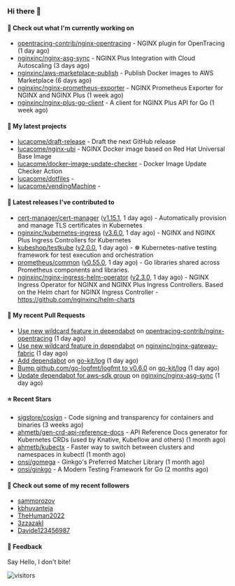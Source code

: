 ### Hi there 👋

#### 👷 Check out what I'm currently working on

- [opentracing-contrib/nginx-opentracing](https://github.com/opentracing-contrib/nginx-opentracing) - NGINX plugin for OpenTracing (1 day ago)
- [nginxinc/nginx-asg-sync](https://github.com/nginxinc/nginx-asg-sync) - NGINX Plus Integration with Cloud Autoscaling  (3 days ago)
- [nginxinc/aws-marketplace-publish](https://github.com/nginxinc/aws-marketplace-publish) - Publish Docker images to AWS Marketplace (6 days ago)
- [nginxinc/nginx-prometheus-exporter](https://github.com/nginxinc/nginx-prometheus-exporter) - NGINX Prometheus Exporter for NGINX and NGINX Plus (1 week ago)
- [nginxinc/nginx-plus-go-client](https://github.com/nginxinc/nginx-plus-go-client) - A client for NGINX Plus API for Go (1 week ago)

#### 🌱 My latest projects

- [lucacome/draft-release](https://github.com/lucacome/draft-release) - Draft the next GitHub release
- [lucacome/nginx-ubi](https://github.com/lucacome/nginx-ubi) - NGINX Docker image based on Red Hat Universal Base Image
- [lucacome/docker-image-update-checker](https://github.com/lucacome/docker-image-update-checker) - Docker Image Update Checker Action
- [lucacome/dotfiles](https://github.com/lucacome/dotfiles) - 
- [lucacome/vendingMachine](https://github.com/lucacome/vendingMachine) - 

#### 🔭 Latest releases I've contributed to

- [cert-manager/cert-manager](https://github.com/cert-manager/cert-manager) ([v1.15.1](https://github.com/cert-manager/cert-manager/releases/tag/v1.15.1), 1 day ago) - Automatically provision and manage TLS certificates in Kubernetes
- [nginxinc/kubernetes-ingress](https://github.com/nginxinc/kubernetes-ingress) ([v3.6.0](https://github.com/nginxinc/kubernetes-ingress/releases/tag/v3.6.0), 1 day ago) - NGINX and  NGINX Plus Ingress Controllers for Kubernetes
- [kubeshop/testkube](https://github.com/kubeshop/testkube) ([v2.0.0](https://github.com/kubeshop/testkube/releases/tag/v2.0.0), 1 day ago) - ☸️ Kubernetes-native testing framework for test execution and orchestration
- [prometheus/common](https://github.com/prometheus/common) ([v0.55.0](https://github.com/prometheus/common/releases/tag/v0.55.0), 1 day ago) - Go libraries shared across Prometheus components and libraries.
- [nginxinc/nginx-ingress-helm-operator](https://github.com/nginxinc/nginx-ingress-helm-operator) ([v2.3.0](https://github.com/nginxinc/nginx-ingress-helm-operator/releases/tag/v2.3.0), 1 day ago) - NGINX Ingress Operator for NGINX and NGINX Plus Ingress Controllers. Based on the Helm chart for NGINX Ingress Controller - https://github.com/nginxinc/helm-charts

#### 🔨 My recent Pull Requests

- [Use new wildcard feature in dependabot](https://github.com/opentracing-contrib/nginx-opentracing/pull/630) on [opentracing-contrib/nginx-opentracing](https://github.com/opentracing-contrib/nginx-opentracing) (1 day ago)
- [Use new wildcard feature in dependabot](https://github.com/nginxinc/nginx-gateway-fabric/pull/2174) on [nginxinc/nginx-gateway-fabric](https://github.com/nginxinc/nginx-gateway-fabric) (1 day ago)
- [Add dependabot](https://github.com/go-kit/log/pull/39) on [go-kit/log](https://github.com/go-kit/log) (1 day ago)
- [Bump github.com/go-logfmt/logfmt to v0.6.0](https://github.com/go-kit/log/pull/38) on [go-kit/log](https://github.com/go-kit/log) (1 day ago)
- [Update dependabot for aws-sdk group](https://github.com/nginxinc/nginx-asg-sync/pull/701) on [nginxinc/nginx-asg-sync](https://github.com/nginxinc/nginx-asg-sync) (1 day ago)

#### ⭐ Recent Stars

- [sigstore/cosign](https://github.com/sigstore/cosign) - Code signing and transparency for containers and binaries (3 weeks ago)
- [ahmetb/gen-crd-api-reference-docs](https://github.com/ahmetb/gen-crd-api-reference-docs) - API Reference Docs generator for Kubernetes CRDs (used by Knative, Kubeflow and others) (1 month ago)
- [ahmetb/kubectx](https://github.com/ahmetb/kubectx) - Faster way to switch between clusters and namespaces in kubectl (1 month ago)
- [onsi/gomega](https://github.com/onsi/gomega) - Ginkgo&#39;s Preferred Matcher Library (1 month ago)
- [onsi/ginkgo](https://github.com/onsi/ginkgo) - A Modern Testing Framework for Go (2 months ago)

#### 👯 Check out some of my recent followers

- [sammorozov](https://github.com/sammorozov)
- [kbhuvanteja](https://github.com/kbhuvanteja)
- [TheHuman2022](https://github.com/TheHuman2022)
- [3zzazakl](https://github.com/3zzazakl)
- [Davide123456987](https://github.com/Davide123456987)

#### 💬 Feedback

Say Hello, I don't bite!

![visitors](https://visitor-badge.laobi.icu/badge?page_id=lucacome.visitor-badge)
#
